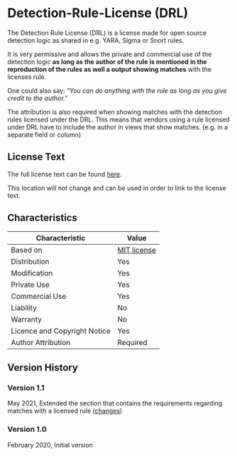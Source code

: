 # Detection-Rule-License (DRL)

The Detection Rule License (DRL) is a license made for open source detection logic as shared in e.g. YARA, Sigma or Snort rules.

It is very permissive and allows the private and commercial use of the detection logic **as long as the author of the rule is mentioned in the reproduction of the rules as well a output showing matches** with the licenses rule.

One could also say: *"You can do anything with the rule as long as you give credit to the author."*

The attribution is also required when showing matches with the detection rules licensed under the DRL. This means that vendors using a rule licensed under DRL have to include the author in views that show matches. (e.g. in a separate field or column)

## License Text

The full license text can be found [here](./LICENSE.Detection.Rules.md).

This location will not change and can be used in order to link to the license text.

## Characteristics

| Characteristic               | Value       |
|------------------------------|-------------|
| Based on                     | [MIT license](https://opensource.org/licenses/MIT) |
| Distribution                 | Yes         |
| Modification                 | Yes         |
| Private Use                  | Yes         |
| Commercial Use               | Yes         |
| Liability                    | No          |
| Warranty                     | No          |
| Licence and Copyright Notice | Yes         |
| Author Attribution           | Required    |

## Version History

### Version 1.1

May 2021, Extended the section that contains the requirements regarding matches with a licensed rule ([changes](https://github.com/SigmaHQ/sigma/commit/528be5977cb686e9444b19db126449d7bb4dd12f))

### Version 1.0

February 2020, Initial version
